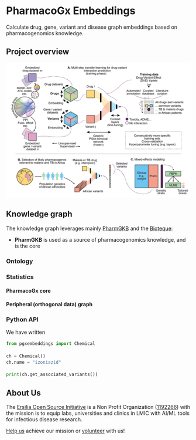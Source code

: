 # PharmacoGx Embeddings
Calculate drug, gene, variant and disease graph embeddings based on pharmacogenomics knowledge.

## Project overview

![Project overview](assets/GradientProposalScheme-01.png)

## Knowledge graph

The knowledge graph leverages mainly [PharmGKB](https://pharmgkb.org) and the [Bioteque](https://bioteque.org):
* **PharmGKB** is used as a source of pharmacogenomics knowledge, and is the core 

### Ontology



### Statistics

#### PharmacoGx core


#### Peripheral (orthogonal data) graph




### Python API

We have written 

```python
from pgxembeddings import Chemical

ch = Chemical()
ch.name = "izoniazid"

print(ch.get_associated_variants())
```

## About Us

The [Ersilia Open Source Initiative](https://ersilia.io) is a Non Profit Organization ([1192266](https://register-of-charities.charitycommission.gov.uk/charity-search/-/charity-details/5170657/full-print)) with the mission is to equip labs, universities and clinics in LMIC with AI/ML tools for infectious disease research.

[Help us](https://www.ersilia.io/donate) achieve our mission or [volunteer](https://www.ersilia.io/volunteer) with us!
